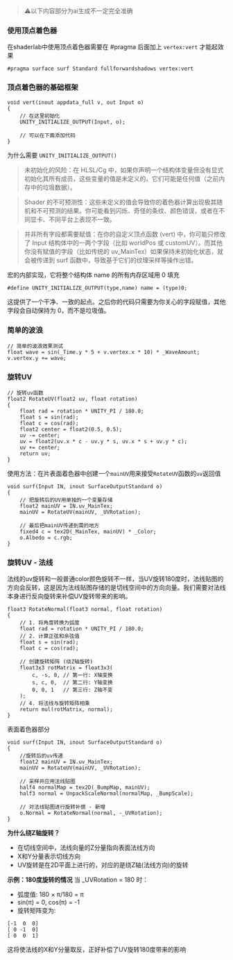 > ⚠️以下内容部分为ai生成不一定完全准确

### 使用顶点着色器

在shaderlab中使用顶点着色器需要在 #pragma 后面加上 `vertex:vert` 才能起效果

```hlsl
#pragma surface surf Standard fullforwardshadows vertex:vert
```

### 顶点着色器的基础框架

```hlsl
void vert(inout appdata_full v, out Input o)
{
    // 在这里初始化
    UNITY_INITIALIZE_OUTPUT(Input, o);

    // 可以在下面添加代码
}
```

为什么需要 `UNITY_INITIALIZE_OUTPUT()`

> 未初始化的风险：在 HLSL/Cg 中，如果你声明一个结构体变量但没有显式初始化其所有成员，这些变量的值是未定义的。它们可能是任何值（之前内存中的垃圾数据）。

> Shader 的不可预测性：这些未定义的值会导致你的着色器计算出现极其随机和不可预测的结果。你可能看到闪烁、奇怪的条纹、颜色错误，或者在不同显卡、不同平台上表现不一致。

> 并非所有字段都需要赋值：在你的自定义顶点函数 (vert) 中，你可能只修改了 Input 结构体中的一两个字段（比如 worldPos 或 customUV）。而其他你没有赋值的字段（比如传统的 uv_MainTex）如果保持未初始化状态，就会被传递到 surf 函数中，导致基于它们的纹理采样等操作出错。

宏的内部实现，它将整个结构体 name 的所有内存区域用 0 填充

```hlsl
#define UNITY_INITIALIZE_OUTPUT(type,name) name = (type)0;
```

这提供了一个干净、一致的起点。之后你的代码只需要为你关心的字段赋值，其他字段会自动保持为 0，而不是垃圾值。

### 简单的波浪
```hlsl
// 简单的波浪效果测试  
float wave = sin(_Time.y * 5 + v.vertex.x * 10) * _WaveAmount;  
v.vertex.y += wave;
```

### 旋转UV
```hlsl
// 旋转uv函数
float2 RotateUV(float2 uv, float rotation)
{
    float rad = rotation * UNITY_PI / 180.0;
    float s = sin(rad);
    float c = cos(rad);
    float2 center = float2(0.5, 0.5);
    uv -= center;
    uv = float2(uv.x * c - uv.y * s, uv.x * s + uv.y * c);
    uv += center;
    return uv;
}
```

使用方法：在片表面着色器中创建一个`mainUV`用来接受`RotateUV`函数的`uv`返回值

```hlsl
void surf(Input IN, inout SurfaceOutputStandard o)
{
    // 把旋转后的UV用单独的一个变量存储
    float2 mainUV = IN.uv_MainTex;
    mainUV = RotateUV(mainUV, _UVRotation);

    // 最后把mainUV传递到需的地方
    fixed4 c = tex2D(_MainTex, mainUV) * _Color; 
    o.Albedo = c.rgb;
}
```

### 旋转UV - 法线
法线的uv旋转和一般普通color颜色旋转不一样，当UV旋转180度时，法线贴图的方向会反转，这是因为法线贴图存储的是切线空间中的方向向量。我们需要对法线本身进行反向旋转来补偿UV旋转带来的影响。

```hlsl
float3 RotateNormal(float3 normal, float rotation)
{
    // 1. 将角度转换为弧度
    float rad = rotation * UNITY_PI / 180.0;
    // 2. 计算正弦和余弦值
    float s = sin(rad);
    float c = cos(rad);
    
    // 创建旋转矩阵 (绕Z轴旋转)
    float3x3 rotMatrix = float3x3(
        c, -s, 0, // 第一行: X轴变换
        s, c, 0,  // 第二行: Y轴变换
        0, 0, 1   // 第三行: Z轴不变
    );
    // 4. 将法线与旋转矩阵相乘
    return mul(rotMatrix, normal);
}
```

表面着色器部分

```hlsl
void surf(Input IN, inout SurfaceOutputStandard o)
{
    //旋转后的uv传递
    float2 mainUV = IN.uv_MainTex;
    mainUV = RotateUV(mainUV, _UVRotation);

    // 采样并应用法线贴图
    half4 normalMap = tex2D(_BumpMap, mainUV);
    half3 normal = UnpackScaleNormal(normalMap, _BumpScale);
    
    // 对法线贴图进行旋转补偿 - 新增
    o.Normal = RotateNormal(normal, -_UVRotation);
}
```

**为什么绕Z轴旋转？**
+ 在切线空间中，法线向量的Z分量指向表面法线方向
+ X和Y分量表示切线方向
+ UV旋转是在2D平面上进行的，对应的是绕Z轴(法线方向)的旋转

**示例：180度旋转的情况**
当 _UVRotation = 180 时：

+ 弧度值: 180 × π/180 = π
+ sin(π) = 0, cos(π) = -1
+ 旋转矩阵变为:
```
[-1  0  0]
[ 0 -1  0]
[ 0  0  1]
```
这将使法线的X和Y分量取反，正好补偿了UV旋转180度带来的影响